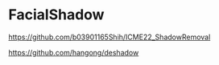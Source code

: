 # FacialShadow

https://github.com/b03901165Shih/ICME22_ShadowRemoval

https://github.com/hangong/deshadow